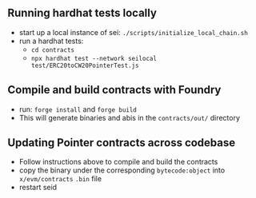 ## Running hardhat tests locally
 * start up a local instance of sei: `./scripts/initialize_local_chain.sh`
 * run a hardhat tests:
    * `cd contracts`
    * `npx hardhat test --network seilocal test/ERC20toCW20PointerTest.js`

## Compile and build contracts with Foundry
 * run: `forge install` and `forge build`
 * This will generate binaries and abis in the `contracts/out/` directory

## Updating Pointer contracts across codebase
 * Follow instructions above to compile and build the contracts
 * copy the binary under the corresponding `bytecode:object` into `x/evm/contracts` `.bin` file
 * restart seid